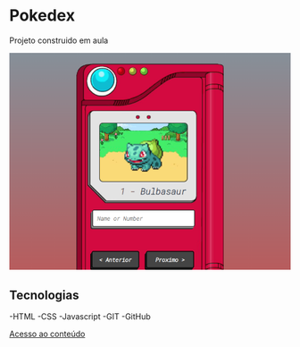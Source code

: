 # Pokedex

Projeto construido em aula

![preview](image/preview.png)

## Tecnologias

-HTML
-CSS
-Javascript
-GIT
-GitHub

[Acesso ao conteúdo](https://gustavosiqueirabatista.github.io/projeto-pokemon/)